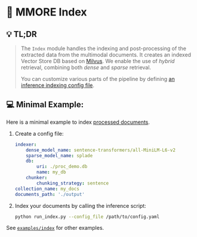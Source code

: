 # :robot: MMORE Index 
## :bulb: TL;DR
> The `Index` module handles the indexing and post-processing of the extracted data from the multimodal documents. It creates an indexed Vector Store DB based on [Milvus](https://milvus.io/). We enable the use of *hybrid* retrieval, combining both *dense* and *sparse* retrieval.
>
> You can customize various parts of the pipeline by defining [an inference indexing config file](../examples/index/indexer_config.yaml).

## :computer: Minimal Example:
Here is a minimal example to index [processed documents](process.md).
1. Create a config file:
    ```yaml
    indexer:
        dense_model_name: sentence-transformers/all-MiniLM-L6-v2
        sparse_model_name: splade
        db:
            uri: ./proc_demo.db
            name: my_db
        chunker:
            chunking_strategy: sentence
    collection_name: my_docs
    documents_path: './output'
    ```

2. Index your documents by calling the inference script:
    ```bash
    python run_index.py --config_file /path/to/config.yaml
    ```
See [`examples/index`](../examples/index/) for other examples.